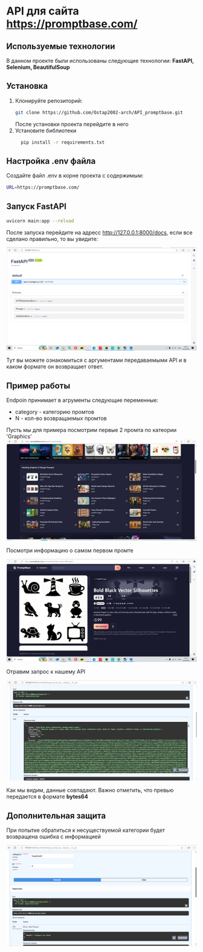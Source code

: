 # API для сайта https://promptbase.com/

## Используемые технологии
В данном проекте были использованы следующие технологии: <b>FastAPI, Selenium, BeautifulSoup</b>

##  Установка

1. Клонируйте репозиторий:
   ```bash
   git clone https://github.com/Ostap2002-arch/API_promptbase.git
   ```
   После установки проекта перейдите в него
2. Установите библиотеки
     ```bash
       pip install -r requirements.txt
   ```
##  Настройка .env файла
Создайте файл .env в корне проекта с содержимым:
   ```bash
   URL=https://promptbase.com/
   ```
## Запуск FastAPI
   ```bash
   uvicorn main:app --reload
   ```
После запуска перейдите на адресс http://127.0.0.1:8000/docs, если все сделано правильно,
то вы увидите:

<img src="step1.png" alt="Описание" />

Тут вы можете ознакомиться с аргументами передаваемыми API и в каком формате он возвращает
ответ.

## Пример работы

Endpoin принимает в агрументы следующие переменные:
* category - категорию промтов
* N - кол-во возвращаемых промтов

Пусть мы для примера посмотрим первые 2 промта по катеории 'Graphics'
<img src="step2.png" alt="Описание" />

Посмотри информацию о самом первом промте

<img src="step3.png" alt="Описание" />

Отравим запрос к нашему API 

<img src="step4.png" alt="Описание" />

Как мы видим, данные совпадают. Важно отметить, что превью передается в формате <b>bytes64</b>

## Дополнительная защита
При попытке обратиться к несуществуемой категории будет возвращена ошибка с информацией

<img src="step5.png" alt="Описание" />

